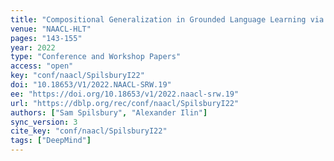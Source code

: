 ```yaml
---
title: "Compositional Generalization in Grounded Language Learning via Induced Model Sparsity."
venue: "NAACL-HLT"
pages: "143-155"
year: 2022
type: "Conference and Workshop Papers"
access: "open"
key: "conf/naacl/SpilsburyI22"
doi: "10.18653/V1/2022.NAACL-SRW.19"
ee: "https://doi.org/10.18653/v1/2022.naacl-srw.19"
url: "https://dblp.org/rec/conf/naacl/SpilsburyI22"
authors: ["Sam Spilsbury", "Alexander Ilin"]
sync_version: 3
cite_key: "conf/naacl/SpilsburyI22"
tags: ["DeepMind"]
---
```


